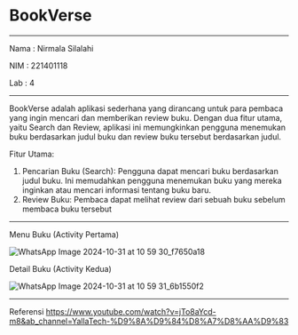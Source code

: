 # BookVerse

___

Nama : Nirmala Silalahi

NIM  : 221401118

Lab  : 4

___

BookVerse adalah aplikasi sederhana yang dirancang untuk para pembaca yang ingin mencari dan memberikan review buku. Dengan dua fitur utama, yaitu Search dan Review, aplikasi ini memungkinkan pengguna menemukan buku berdasarkan judul buku dan review buku tersebut berdasarkan judul.

Fitur Utama:

1. Pencarian Buku (Search): Pengguna dapat mencari buku berdasarkan judul buku. Ini memudahkan pengguna menemukan buku yang mereka inginkan atau mencari informasi tentang buku baru.
2. Review Buku: Pembaca dapat melihat review dari sebuah buku sebelum membaca buku tersebut

___

Menu Buku (Activity Pertama)

![WhatsApp Image 2024-10-31 at 10 59 30_f7650a18](https://github.com/user-attachments/assets/7513a4b5-3bff-4288-9a36-b239d4577da9)

Detail Buku (Activity Kedua)

![WhatsApp Image 2024-10-31 at 10 59 31_6b1550f2](https://github.com/user-attachments/assets/2af1ba94-43c4-4d8f-bb15-4c11c120cfd4)

___

Referensi
https://www.youtube.com/watch?v=jTo8aYcd-m8&ab_channel=YallaTech-%D9%8A%D9%84%D8%A7%D8%AA%D9%83
